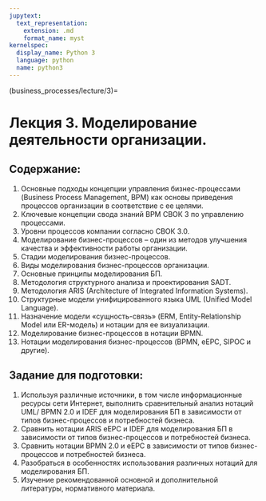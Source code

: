 ```yaml
---
jupytext:
  text_representation:
    extension: .md
    format_name: myst
kernelspec:
  display_name: Python 3
  language: python
  name: python3
---
```


(business_processes/lecture/3)=
# Лекция 3. Моделирование деятельности организации.

## Содержание:
1. Основные подходы концепции управления бизнес-процессами (Business Process Management, BPM) как основы приведения процессов организации в соответствие с ее целями.
2. Ключевые концепции свода знаний BPM СВОК 3 по управлению процессами.
3. Уровни процессов компании согласно СВОК 3.0.
4. Моделирование бизнес-процессов – один из методов улучшения качества и эффективности работы организации.
5. Стадии моделирования бизнес-процессов.
6. Виды моделирования бизнес-процессов организации.
7. Основные принципы моделирования БП.
8. Методология структурного анализа и проектирования SADT.
9. Методология ARIS (Architecture of 	Integrated Information Systems).
10.  Структурные модели унифицированного языка UML (Unified Model Language).
11.  Назначение модели «сущность-связь» (ERM, Entity-Relationship Model или ER-модель) и нотации для ее визуализации.
12.  Моделирование бизнес-процессов в нотации BPMN.
13.  Нотации моделирования бизнес-процессов (BPMN, еEPC, SIPOC и другие).

## Задание для подготовки:
1. Используя различные источники, в том числе информационные ресурсы сети Интернет, выполнить сравнительный анализ нотаций UML/ BPMN 2.0 и IDEF для моделирования БП в зависимости от типов бизнес-процессов и потребностей бизнеса.
2. Сравнить нотации ARIS eEPC  и  IDEF для моделирования БП в зависимости от типов бизнес-процессов и потребностей бизнеса.
3. Сравнить нотации BPMN 2.0 и eEPC в зависимости от типов бизнес-процессов и потребностей бизнеса.
4. Разобраться в особенностях использования различных нотаций для моделирования БП.
5. Изучение рекомендованной основной и дополнительной литературы, нормативного материала.
